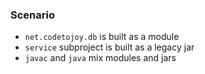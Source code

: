 
### Scenario

* `net.codetojoy.db` is built as a module
* `service` subproject is built as a legacy jar
* `javac` and `java` mix modules and jars 

